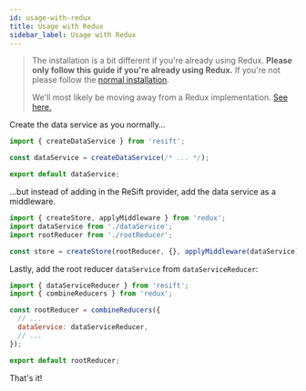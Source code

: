 ```yaml
---
id: usage-with-redux
title: Usage with Redux
sidebar_label: Usage with Redux
---
```


> The installation is a bit different if you're already using Redux. **Please only follow this guide if you're already using Redux.** If you're not please follow the [normal installation](../introduction/installation.md).
>
> We'll most likely be moving away from a Redux implementation. [See here.](https://github.com/JustSift/ReSift/issues/32)

Create the data service as you normally…

```js
import { createDataService } from 'resift';

const dataService = createDataService(/* ... */);

export default dataService;
```

…but instead of adding in the ReSift provider, add the data service as a middleware.

```js
import { createStore, applyMiddleware } from 'redux';
import dataService from './dataService';
import rootReducer from './rootReducer';

const store = createStore(rootReducer, {}, applyMiddleware(dataService));
```

Lastly, add the root reducer `dataService` from `dataServiceReducer`:

```js
import { dataServiceReducer } from 'resift';
import { combineReducers } from 'redux';

const rootReducer = combineReducers({
  // ...
  dataService: dataServiceReducer,
  // ...
});

export default rootReducer;
```

That's it!
